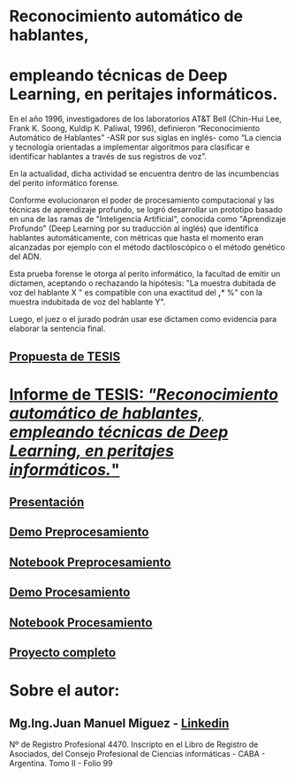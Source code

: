# Reconocimiento automático de hablantes, 
# empleando técnicas de Deep Learning, en peritajes informáticos.

En el año 1996, investigadores de los laboratorios AT&T Bell (Chin-Hui Lee, Frank K. Soong, Kuldip K. Paliwal, 1996), definieron “Reconocimiento Automático de Hablantes” -ASR por sus siglas en inglés- como “La ciencia y tecnología orientadas a implementar algoritmos para clasificar e identificar hablantes a través de sus registros de voz”.

En la actualidad, dicha actividad se encuentra dentro de las incumbencias del perito informático forense.

Conforme evolucionaron el poder de procesamiento computacional y las técnicas de aprendizaje profundo, se logró desarrollar un prototipo basado en una de las ramas de "Inteligencia Artificial", conocida como "Aprendizaje Profundo" (Deep Learning por su traducción al inglés) que identifica hablantes automáticamente, con métricas que hasta el momento eran alcanzadas por ejemplo con el método dactiloscópico o el método genético del ADN.

Esta prueba forense le otorga al perito informático, la facultad de emitir un dictamen, aceptando o rechazando la hipótesis: "La muestra dubitada de voz del hablante X " es compatible con una exactitud del **,*** %" con la muestra indubitada de voz del hablante Y". 

Luego, el juez o el jurado podrán usar ese dictamen como evidencia para elaborar la sentencia final.


## [Propuesta de TESIS](https://github.com/jmiguez/reconocimiento_de_hablantes/blob/34c9392236313a2b6be10a579a24e921eb62425b/01_PropuestaTesisJuanManuelMiguez.pdf)


# [Informe de TESIS: *"Reconocimiento automático de hablantes, empleando técnicas de Deep Learning, en peritajes informáticos.*"](https://github.com/jmiguez/reconocimiento_de_hablantes/blob/34c9392236313a2b6be10a579a24e921eb62425b/02_TesisJuanManuelMiguez.pdf)

## [Presentación](https://github.com/jmiguez/reconocimiento_de_hablantes/blob/34c9392236313a2b6be10a579a24e921eb62425b/03_Presentaci%C3%B3nTesisJuanManuelMiguez.pptx)

## [Demo Preprocesamiento](https://youtu.be/FfGpkqEQbQY)

## [Notebook Preprocesamiento](https://github.com/jmiguez/reconocimiento_de_hablantes/blob/34c9392236313a2b6be10a579a24e921eb62425b/preprocesamientoV0080101.ipynb)

## [Demo Procesamiento](https://youtu.be/oizdJ4Sof1w)

## [Notebook Procesamiento](https://github.com/jmiguez/reconocimiento_de_hablantes/blob/34c9392236313a2b6be10a579a24e921eb62425b/procesamiento_V0080101.ipynb)

## [Proyecto completo](https://github.com/jmiguez/reconocimiento_de_hablantes.git)


# Sobre el autor: 

## Mg.Ing.Juan Manuel Miguez - [Linkedin](https://www.linkedin.com/in/juan-manuel-miguez-970094a6)

Nº de Registro Profesional 4470.
Inscripto en el Libro de Registro de Asociados, del Consejo Profesional de Ciencias informáticas - CABA - Argentina.
Tomo II - Folio 99

